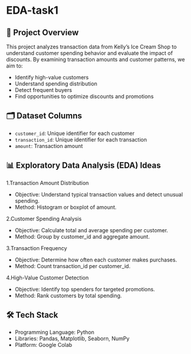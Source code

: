 # EDA-task1
## 🏦 Project Overview
This project analyzes transaction data from Kelly’s Ice Cream Shop to understand customer spending behavior and evaluate the impact of discounts. By examining transaction amounts and customer patterns, we aim to:
- Identify high-value customers
- Understand spending distribution
- Detect frequent buyers
- Find opportunities to optimize discounts and promotions

## 🗂 Dataset Columns
- `customer_id`: Unique identifier for each customer
- `transaction_id`: Unique identifier for each transaction
- `amount`: Transaction amount 

## 📊 Exploratory Data Analysis (EDA) Ideas
1.Transaction Amount Distribution
- Objective: Understand typical transaction values and detect unusual spending.
- Method: Histogram or boxplot of amount.

2.Customer Spending Analysis
- Objective: Calculate total and average spending per customer.
- Method: Group by customer_id and aggregate amount.

3.Transaction Frequency
- Objective: Determine how often each customer makes purchases.
- Method: Count transaction_id per customer_id.

4.High-Value Customer Detection
- Objective: Identify top spenders for targeted promotions.
- Method: Rank customers by total spending.

## 🛠️ Tech Stack
- Programming Language: Python
- Libraries: Pandas, Matplotlib, Seaborn, NumPy
- Platform: Google Colab